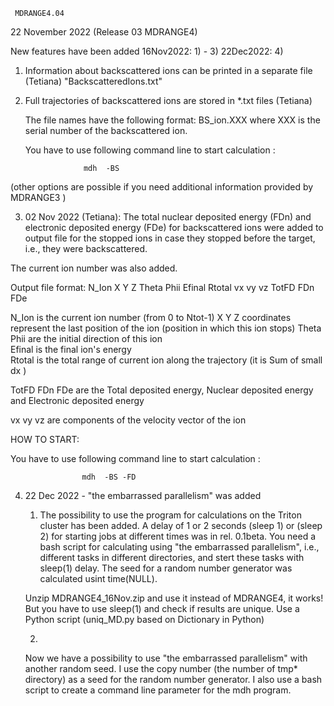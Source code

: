
     MDRANGE4.04
22 November 2022
(Release 03   MDRANGE4)

New features have been added 
	16Nov2022:  1) - 3) 
	22Dec2022:  4)

1) Information about backscattered ions can be printed in a separate file    (Tetiana)
   "BackscatteredIons.txt"
   
   
2) Full trajectories of backscattered ions are stored in *.txt files   (Tetiana)
 
    The file names have the following format: 
                  BS_ion.XXX 
    where XXX is the serial number of the backscattered ion.   

   You have to use following command line to start calculation :
 
                    mdh  -BS
                    
 (other options are possible if you need additional information provided by MDRANGE3 )                    



3)  02 Nov  2022  (Tetiana):
   The total nuclear deposited energy  (FDn) and electronic deposited energy (FDe)  for backscattered ions 
   were added to output file for the stopped ions in case they stopped before the target, i.e., they were backscattered.
   
   The current  ion number  was also added.
   

Output file format:
 N_Ion      X  Y  Z     Theta  Phii    Efinal  Rtotal     vx  vy  vz   TotFD   FDn  FDe

   N_Ion   is the current ion number (from 0 to Ntot-1)
   X Y Z   coordinates represent the last position of the ion (position in which this ion stops)
   Theta  Phii    are the initial direction of this ion  
   Efinal is the final ion's energy  
   Rtotal  is the total range of current ion along the trajectory  (it is Sum of small dx )

   TotFD    FDn    FDe    are  the Total deposited energy,  Nuclear deposited energy and Electronic deposited energy  

   vx  vy  vz    are components of the velocity vector of the ion
   
 
 HOW TO START:
   
   You have to use following command line to start calculation :
 
                    mdh  -BS -FD   



4) 22 Dec 2022  -  "the embarrassed parallelism"  was added 

   01) The possibility to use the program for calculations on the Triton cluster has been added.
   A delay of 1 or 2 seconds (sleep 1)  or (sleep 2) for starting jobs at different times was in rel. 0.1beta.
   You need a bash script for calculating using "the embarrassed parallelism", i.e., different tasks in different directories,
   and stert these tasks with sleep(1)  delay.
   The seed for a random number generator was calculated usint time(NULL).
   
   Unzip MDRANGE4_16Nov.zip  and use it instead of MDRANGE4,  it works!  
   But you have to use sleep(1)  and check if results are unique. Use a Python script (uniq_MD.py based on Dictionary in Python)
    
   
   
   02)
   Now we have a possibility to use "the embarrassed parallelism"  with another random seed.
   I use the copy number (the number of tmp* directory)  as a seed for the random number generator.
   I also use a bash script to create a command line parameter for the mdh program. 



